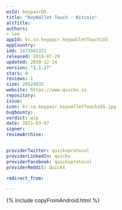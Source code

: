 ```yaml
---
wsId: keypairQX
title: "KeyWallet Touch - Bitcoin"
altTitle: 
authors:
- leo
appId: kr.co.keypair.keywalletTouchiOS
appCountry: 
idd: 1473941321
released: 2019-07-28
updated: 2020-12-14
version: "1.1.27"
stars: 4
reviews: 1
size: 20524032
website: https://www.quickx.io
repository: 
issue: 
icon: kr.co.keypair.keywalletTouchiOS.jpg
bugbounty: 
verdict: wip
date: 2021-03-07
signer: 
reviewArchive:


providerTwitter: quickxprotocol
providerLinkedIn: quickx
providerFacebook: quickxprotocol
providerReddit: QuickX

redirect_from:

---
```



 {% include copyFromAndroid.html %}
